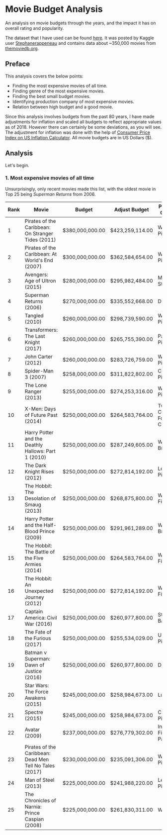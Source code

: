 # Movie Budget Analysis

An analysis on movie budgets through the years, and the impact it has on overall rating and popularity.

The dataset that I have used can be found [here](https://www.kaggle.com/stephanerappeneau/350-000-movies-from-themoviedborg). It was posted by Kaggle user [Stephanerappeneau](https://www.kaggle.com/stephanerappeneau) and contains data about ~350,000 movies from [themoviedb.org](themoviedb.org).

## Preface
This analysis covers the below points:
* Finding the most expensive movies of all time.
* Finding genre of the most expensive movies.
* Finding the best small budget movies.
* Identifying production company of most expensive movies.
* Relation between high budget and a good movie.

Since this analysis involves budgets from the past 80 years, I have made adjustments for inflation and scaled all budgets to reflect appropriate values as of 2018. However there can certainly be some deviations, as you will see. The adjustment for inflation was done with the help of [Consumer Price Index on US Inflation Calculator](http://www.usinflationcalculator.com/inflation/consumer-price-index-and-annual-percent-changes-from-1913-to-2008). All movie budgets are in US Dollars ($).

## Analysis
Let's begin.

### 1. Most expensive movies of all time
Unsurprisingly, only recent movies made this list, with the oldest movie in Top 25 being _Superman Returns_ from 2006.

Rank | Movie | Budget | Adjust Budget | Production Company
-------|-------|---------------|-------------------|----
1|Pirates of the Caribbean: On Stranger Tides (2011) | $380,000,000.00 | $423,259,114.00 | Walt Disney Pictures
2|Pirates of the Caribbean: At World's End (2007) | $300,000,000.00 | $362,584,654.00 | Walt Disney Pictures
3|Avengers: Age of Ultron (2015) | $280,000,000.00 | $295,982,484.00 | Marvel Studios
4|Superman Returns (2006) | $270,000,000.00 | $335,552,668.00 | DC Comics
5|Tangled (2010) | $260,000,000.00 | $298,739,590.00 | Walt Disney Pictures
6|Transformers: The Last Knight (2017) | $260,000,000.00 | $265,755,390.00 | Paramount Pictures
7|John Carter (2012) | $260,000,000.00 | $283,726,759.00 | Walt Disney Pictures
8|Spider-Man 3 (2007) | $258,000,000.00 | $311,822,802.00 | Columbia Pictures
9|The Lone Ranger (2013) | $255,000,000.00 | $274,253,316.00 | Walt Disney Pictures
10|X-Men: Days of Future Past (2014) | $250,000,000.00 | $264,583,764.00 | Twentieth Century Fox Film Corporation
11|Harry Potter and the Deathly Hallows: Part 1 (2010) | $250,000,000.00 | $287,249,605.00 | Warner Bros.
12|The Dark Knight Rises (2012) | $250,000,000.00 | $272,814,192.00 | Legendary Pictures
13|The Hobbit: The Desolation of Smaug (2013) | $250,000,000.00 | $268,875,800.00 | WingNut Films
14|Harry Potter and the Half-Blood Prince (2009) | $250,000,000.00 | $291,961,289.00 | Warner Bros.
15|The Hobbit: The Battle of the Five Armies (2014) | $250,000,000.00 | $264,583,764.00 | WingNut Films
16|The Hobbit: An Unexpected Journey (2012) | $250,000,000.00 | $272,814,192.00 | WingNut Films
17|Captain America: Civil War (2016) | $250,000,000.00 | $260,977,800.00 | Studio Babelsberg
18|The Fate of the Furious (2017) | $250,000,000.00 | $255,534,029.00 | Universal Pictures
19|Batman v Superman: Dawn of Justice (2016) | $250,000,000.00 | $260,977,800.00 | DC Comics
20|Star Wars: The Force Awakens (2015) | $245,000,000.00 | $258,984,673.00 | Lucasfilm
21|Spectre (2015) | $245,000,000.00 | $258,984,673.00 | Columbia Pictures
22|Avatar (2009) | $237,000,000.00 | $276,779,302.00 | Ingenious Film Partners
23|Pirates of the Caribbean: Dead Men Tell No Tales (2017) | $230,000,000.00 | $235,091,306.00 | Walt Disney Pictures
24|Man of Steel (2013) | $225,000,000.00 | $241,988,220.00 | Legendary Pictures
25|The Chronicles of Narnia: Prince Caspian (2008) | $225,000,000.00 | $261,830,311.00 | Walt Disney
